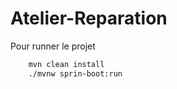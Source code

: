 # Atelier-Reparation

Pour runner le projet 

```bash
    mvn clean install
    ./mvnw sprin-boot:run
```